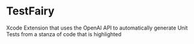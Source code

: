 # TestFairy
Xcode Extension that uses the OpenAI API to automatically generate Unit Tests from a stanza of code that is highlighted
